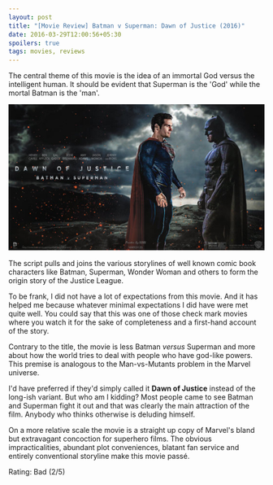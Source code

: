 ```yaml
---
layout: post
title: "[Movie Review] Batman v Superman: Dawn of Justice (2016)"
date: 2016-03-29T12:00:56+05:30
spoilers: true
tags: movies, reviews
---
```


The central theme of this movie is the idea of an immortal God versus the intelligent human.
It should be evident that Superman is the 'God' while the mortal Batman is the 'man'.

![Batman v Superman: Dawn of Justice (2016)](/img/movie-poster-batman-v-superman-dawn-of-justice-2016.jpg 'Batman v Superman: Dawn of Justice (2016)')

The script pulls and joins the various storylines of well known comic book characters like Batman, Superman, Wonder Woman and others to form the origin story of the Justice League.

To be frank, I did not have a lot of expectations from this movie.
And it has helped me because whatever minimal expectations I did have were met quite well.
You could say that this was one of those check mark movies where you watch it for the sake of completeness and a first-hand account of the story.

Contrary to the title, the movie is less Batman _versus_ Superman and more about how the world tries to deal with people who have god-like powers.
This premise is analogous to the Man-vs-Mutants problem in the Marvel universe.

I'd have preferred if they'd simply called it **Dawn of Justice** instead of the long-ish variant.
But who am I kidding? 
Most people came to see Batman and Superman fight it out and that was clearly the main attraction of the film.
Anybody who thinks otherwise is deluding himself.

On a more relative scale the movie is a straight up copy of Marvel's bland but extravagant concoction for superhero films.
The obvious impracticalities, abundant plot conveniences, blatant fan service and entirely conventional storyline make this movie passé.

Rating: Bad (2/5)
